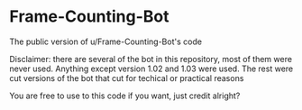 # Frame-Counting-Bot
The public version of u/Frame-Counting-Bot's code

Disclaimer: there are several of the bot in this repository, most of them were never used. Anything except version 1.02 and 1.03 were used. The rest were cut versions of the bot that cut for techical or practical reasons

You are free to use to this code if you want, just credit alright?
